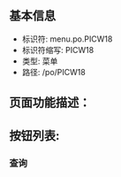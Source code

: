 
## 基本信息

- 标识符: menu.po.PICW18
- 标识符缩写: PICW18
- 类型: 菜单
- 路径: /po/PICW18

## 页面功能描述：





## 按钮列表:


### 查询


